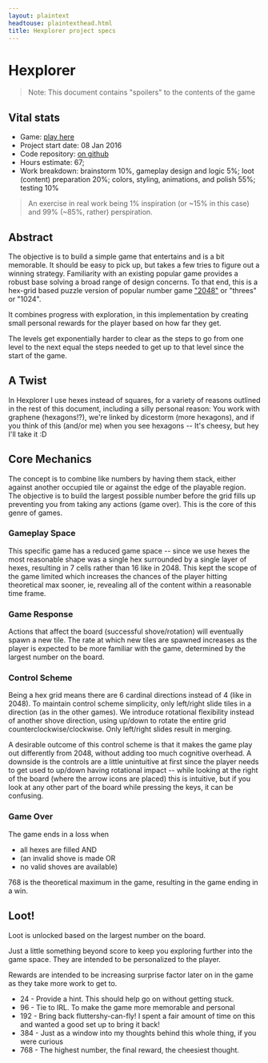 ```yaml
---
layout: plaintext
headtouse: plaintexthead.html
title: Hexplorer project specs
---
```


# Hexplorer

> Note: This document contains "spoilers" to the contents of the game

## Vital stats
* Game: [play here](/webtoys/chen/hexes)
* Project start date: 08 Jan 2016
* Code repository: [on github](https://github.com/keerthik/keerthik.github.io/tree/master/webtoys/chen/hexes)
* Hours estimate: 67;
* Work breakdown: brainstorm 10%, gameplay design and logic 5%; loot (content) preparation 20%; colors, styling, animations, and polish 55%; testing 10%

> An exercise in real work being 1% inspiration (or ~15% in this case) and 99% (~85%, rather) perspiration.

## Abstract
The objective is to build a simple game that entertains and is a bit memorable. It should be easy to pick up, but takes a few tries to figure out a winning strategy. Familiarity with an existing popular game provides a robust base solving a broad range of design concerns. To that end, this is a hex-grid based puzzle version of popular number game ["2048"](https://gabrielecirulli.github.io/2048/) or "threes" or "1024".

It combines progress with exploration, in this implementation by creating small personal rewards for the player based on how far they get. 

The levels get exponentially harder to clear as the steps to go from one level to the next equal the steps needed to get up to that level since the start of the game.

## A Twist
In Hexplorer I use hexes instead of squares, for a variety of reasons outlined in the rest of this document, including a silly personal reason: You work with graphene (hexagons!?), we're linked by dicestorm (more hexagons), and if you think of this (and/or me) when you see hexagons -- It's cheesy, but hey I'll take it :D

## Core Mechanics
The concept is to combine like numbers by having them stack, either against another occupied tile or against the edge of the playable region. The objective is to build the largest possible number before the grid fills up preventing you from taking any actions (game over). This is the core of this genre of games.

### Gameplay Space
This specific game has a reduced game space -- since we use hexes the most reasonable shape was a single hex surrounded by a single layer of hexes, resulting in 7 cells rather than 16 like in 2048. This kept the scope of the game limited which increases the chances of the player hitting theoretical max sooner, ie, revealing all of the content within a reasonable time frame.

### Game Response
Actions that affect the board (successful shove/rotation) will eventually spawn a new tile. The rate at which new tiles are spawned increases as the player is expected to be more familiar with the game, determined by the largest number on the board.

### Control Scheme
Being a hex grid means there are 6 cardinal directions instead of 4 (like in 2048). 
To maintain control scheme simplicity, only left/right slide tiles in a direction (as in the other games). We introduce rotational flexibility instead of another shove direction, using up/down to rotate the entire grid counterclockwise/clockwise. Only left/right slides result in merging.

A desirable outcome of this control scheme is that it makes the game play out differently from 2048, without adding too much cognitive overhead. A downside is the controls are a little unintuitive at first since the player needs to get used to up/down having rotational impact -- while looking at the right of the board (where the arrow icons are placed) this is intuitive, but if you look at any other part of the board while pressing the keys, it can be confusing.

### Game Over
The game ends in a loss when

* all hexes are filled AND 
* (an invalid shove is made OR 
*  no valid shoves are available)

768 is the theoretical maximum in the game, resulting in the game ending in a win.

## Loot!
Loot is unlocked based on the largest number on the board.

Just a little something beyond score to keep you exploring further into the game space.
They are intended to be personalized to the player.

Rewards are intended to be increasing surprise factor later on in the game as they take more work to get to.

* 24 - Provide a hint. This should help go on without getting stuck.
* 96 - Tie to IRL. To make the game more memorable and personal
* 192 - Bring back fluttershy-can-fly! I spent a fair amount of time on this and wanted a good set up to bring it back!
* 384 - Just as a window into my thoughts behind this whole thing, if you were curious
* 768 - The highest number, the final reward, the cheesiest thought.

